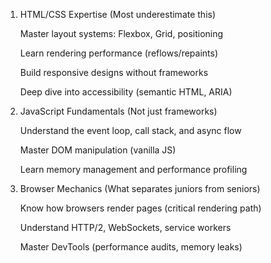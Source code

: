 1. HTML/CSS Expertise (Most underestimate this)

    Master layout systems: Flexbox, Grid, positioning

    Learn rendering performance (reflows/repaints)

    Build responsive designs without frameworks

    Deep dive into accessibility (semantic HTML, ARIA)

2. JavaScript Fundamentals (Not just frameworks)

    Understand the event loop, call stack, and async flow

    Master DOM manipulation (vanilla JS)

    Learn memory management and performance profiling

3. Browser Mechanics (What separates juniors from seniors)

    Know how browsers render pages (critical rendering path)

    Understand HTTP/2, WebSockets, service workers

    Master DevTools (performance audits, memory leaks)